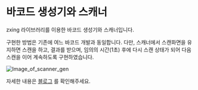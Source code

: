 # **바코드 생성기와 스캐너**


zxing 라이브러리를 이용한 바코드 생성기와 스캐너입니다.

구현한 방법은 기존에 여느 바코드 개발과 동일합니다. 다만, 스캐너에서 스캔화면을 유지하면 스캔을 하고, 결과를 받으며, 임의의 시간(1초) 후에 다시 스캔 상태가 되어 다음 스캔을 이어 계속하도록 구현하였습니다.


![Image_of_scanner_gen](https://todaycoupon7.github.io/assets/img/pexels/barcode_scan_gen.png)


자세한 내용은 [블로그](https://todaycoupon7.github.io/2018/02/12/barcode_scan_gen.html) 를 확인해주세요.
